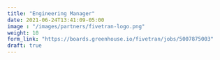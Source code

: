 ```yaml
---
title: "Engineering Manager"
date: 2021-06-24T13:41:09-05:00
image : "/images/partners/fivetran-logo.png"
weight: 10
form_link: "https://boards.greenhouse.io/fivetran/jobs/5007875003"
draft: true
---
```


